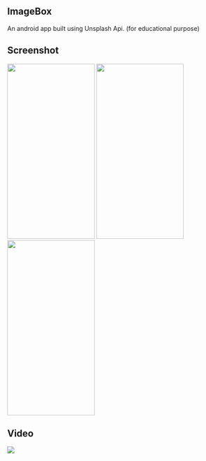 ## **ImageBox**
An android app built using Unsplash Api. (for educational purpose)

## **Screenshot**
<img src="src/Screenshot_1.png" width=200 height=400/>  <img src="src/Screenshot_2.png" width=200 height=400/> <img src="src/Screenshot_3.png" width=200 height=400/>

## **Video**
![](src/video.gif)
